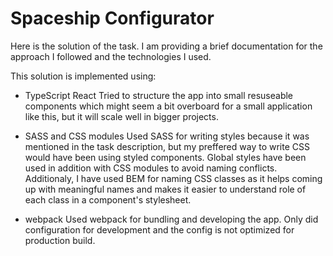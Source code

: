 # Spaceship Configurator

Here is the solution of the task. I am providing a brief documentation for the approach I followed and the technologies I used.

This solution is implemented using:

- TypeScript React
  Tried to structure the app into small resuseable components which might seem a bit overboard for a small application like this, but it will scale well in bigger projects.

- SASS and CSS modules
  Used SASS for writing styles because it was mentioned in the task description, but my preffered way to write CSS would have been using styled components. Global styles have been used in addition with CSS modules to avoid naming conflicts. Additionaly, I have used BEM for naming CSS classes as it helps coming up with meaningful names and makes it easier to understand role of each class in a component's stylesheet.

- webpack
  Used webpack for bundling and developing the app. Only did configuration for development and the config is not optimized for production build.
